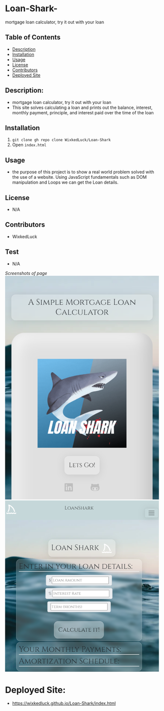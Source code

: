 # Loan-Shark-
mortgage loan calculator, try it out with your loan
## Table of Contents

- [Description](#description)
- [Installation](#installation)
- [Usage](#usage)
- [License](#license)
- [Contributors](#Contributors)
- [Deployed Site](#deployed-site)

## Description:

- mortgage loan calculator, try it out with your loan <br/>
- This site solves calculating a loan and prints out the balance, interest, monthly payment, principle, and interest paid over the time of the loan <br/>


## Installation

1. `git clone gh repo clone WixkedLuck/Loan-Shark`
2. Open `index.html`

## Usage
- the purpose of this project is to show a real world problem solved with the use of a website. Using JavaScript fundamentals such as DOM manipulation and Loops we can get the Loan details. 

## License

- N/A<br/>

## Contributors

- WixkedLuck


## Test

- N/A <br/>

_Screenshots of page_
![](./public/images/homepagescrn.PNG)
![](./public/images/calculate.png)



# Deployed Site:
- https://wixkedluck.github.io/Loan-Shark/index.html